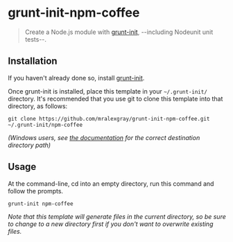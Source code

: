# grunt-init-npm-coffee

> Create a Node.js module with [grunt-init][], --including Nodeunit unit tests--.

[grunt-init]: http://gruntjs.com/project-scaffolding

## Installation
If you haven't already done so, install [grunt-init][].

Once grunt-init is installed, place this template in your `~/.grunt-init/` directory. It's recommended that you use git to clone this template into that directory, as follows:

```
git clone https://github.com/mralexgray/grunt-init-npm-coffee.git ~/.grunt-init/npm-coffee
```

_(Windows users, see [the documentation][grunt-init] for the correct destination directory path)_

## Usage

At the command-line, cd into an empty directory, run this command and follow the prompts.

```
grunt-init npm-coffee
```

_Note that this template will generate files in the current directory, so be sure to change to a new directory first if you don't want to overwrite existing files._
